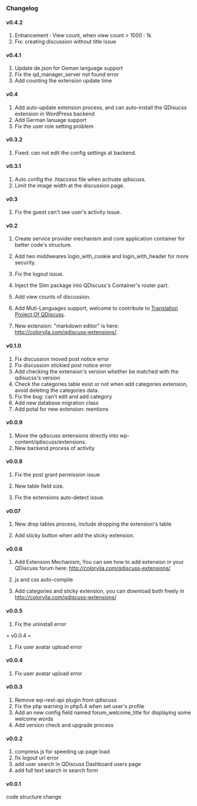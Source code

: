 ### Changelog

#### v0.4.2

1. Enhancement : View count, when view count > 1000 : 1k
2. Fix: creating discussion without title issue

#### v0.4.1

1. Update de.json for Geman language support
2. Fix the qd_manager_server not found error
3. Add counting the extension update time

#### v0.4 

1. Add auto-update extension process, and can auto-install the QDisucss extension in WordPress backend
2. Add German lanuage support
3. Fix the user role setting problem

####  v0.3.2 

1. Fixed: can not edit the config settings at backend.

#### v0.3.1

1. Auto config the .htaccess file when activate qdiscuss.
2. Limit the image width at the discussion page.


#### v0.3

1. Fix the guest can't see user's activity issue.

#### v0.2

1. Create service provider mechanism and core application container for better code's structure.

2. Add two middweares login_with_cookie and login_with_header for more security.

3. Fix the logout issue.

4. Inject the Slim package into  QDiscuss's Container's router part.

5. Add view counts of discussion.

6. Add Muti-Languages support, welcome to contribute to [Translation Project Of QDiscuss](https://github.com/ColorVila/QDiscuss-languanges).

7. New extension: "markdown editor" is here: http://colorvila.com/qdiscuss-extensions/.

#### v0.1.0

1. Fix discussion moved post notice error
2. Fix discussion stickied post notice error
3. Add checking the extension's version whether be matched  with the qdisucss's version
4. Check the categories table exist or not when add categories extension, avoid deleting the categories data.
5. Fix the bug: can't edit and add category
6. Add new database migration class
7. Add potal for new extension: mentions

#### v0.0.9

1. Move the qdiscuss extensions directly into wp-content/qdiscuss/extensions.
2. New backend process of activity

#### v0.0.8

1. Fix the post grant permission issue

2. New table field size.

3. Fix the extensions auto-detect issue.

####  v0.07 

1. New drop tables process, include dropping the extension's table

2. Add sticky button when add the sticky extension.

#### v0.0.6

1. Add Extension Mechanism, You can see how to add extension in your QDiscuss forum here: http://colorvila.com/qdiscuss-extensions/

2. js and css auto-compile

3. Add categories and sticky extension, you can download both freely in http://colorvila.com/qdiscuss-extensions/

#### v0.0.5

1. Fix the uninstall error

= v0.0.4 =

1. Fix user avatar upload error

#### v0.0.4

1. Fix user avatar upload error

#### v0.0.3

1. Remove wp-rest-api plugin from qdiscuss
2. Fix the php warning in php5.4 when set user's profile
3. Add an new config field named forum_welcome_title for displaying some welcome words
4. Add version check and upgrade process 

#### v0.0.2

1.  compress js for speeding up page load
2.  fix logout url error
3.  add user search in QDiscuss Dashboard users page
4.  add full text search in search form

#### v0.0.1

code structure change


